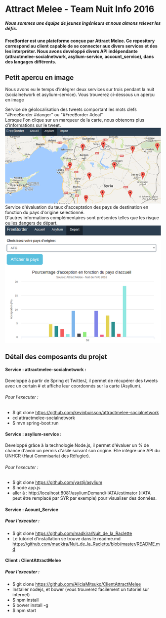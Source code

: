 # Attract Melee - Team Nuit Info 2016

##### Nous sommes une équipe de jeunes ingénieurs et nous aimons relever les défis.

#### FreeBorder est une plateforme conçue par Attract Melee. Ce repository correspond au client capable de se connecter aux divers services et des les interpréter. Nous avons developpé divers API indépendante (attractmelee-socialnetwork, asylium-service, account_service), dans des langages différents.

## Petit apercu en image
Nous avons eu le temps d'intégrer deux services sur trois pendant la nuit (socialnetwork et asylium-service).
Vous trouverez ci-dessous un aperçu en image <br/>

Service de géolocalisation des tweets comportant les mots clefs "#FreeBorder #danger" ou "#FreeBorder #deal" <br/>
Lorsque l'on clique sur un marqueur de la carte, nous obtenons plus d'informations sur le tweet.
![alt tag](https://github.com/AliciaMitsuko/ClientAttractMelee/blob/master/image/FreeBorder_socialnetwork.png)
<br/>
Service d'évaluation du taux d'acceptation des pays de destination en fonction du pays d'origine selectionné.<br/>
D'autres informations complémentaires sont présentes telles que les risque ou les dangers de départ.<br/>
![alt tag](https://github.com/AliciaMitsuko/ClientAttractMelee/blob/master/image/FreeBorder_asylium_service.png)

## Détail des composants du projet

#### Service : attractmelee-socialnetwork :
Developpé à partir de Spring et TwitterJ, il permet de récupérer des tweets avec un certain # et affiche leur coordonnés sur la carte (Asylium).<br/>

###### Pour l'executer :
  - $ git clone https://github.com/kevinbuisson/attractmelee-socialnetwork
  - cd attractmelee-socialnetwork
  - $ mvn spring-boot:run

#### Service : asylium-service :
Developpé grâce à la technologie Node.js, il permet d'évaluer un % de chance d'avoir un permis d'asile suivant son origine. Elle intègre une API du UNHCR (Haut Commisariat des Réfugier).<br/>

###### Pour l'executer :
 - $ git clone https://github.com/yastij/asylium
 - $ node app.js
 - aller à : http://localhost:8081/asyliumDemand/:IATA/estimator (:IATA peut être remplacé par SYR par exemple) pour visualiser des données.

#### Service : Acount_Service

##### Pour l'executer :
- $ git clone https://github.com/madkira/Nuit_de_la_Raclette
- Le tutoriel d'installation se trouve dans le readme.md https://github.com/madkira/Nuit_de_la_Raclette/blob/master/README.md

#### Client : ClientAttractMelee

##### Pour l'executer :
- $ git clone https://github.com/AliciaMitsuko/ClientAttractMelee
- Installer nodejs, et bower (vous trouverez facilement un tutoriel sur internet)
- $ npm install
- $ bower install -g
- $ npm start
